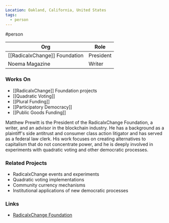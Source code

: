 ```yaml
---
Location: Oakland, California, United States
tags:
  - person
---
```

#person

| Org                           | Role       |
| ----------------------------- | ---------- |
| [[RadicalxChange]] Foundation     | President  |
| Noema Magazine                | Writer     |

### Works On

- [[RadicalxChange]] Foundation projects
- [[Quadratic Voting]]
- [[Plural Funding]]
- [[Participatory Democracy]]
- [[Public Goods Funding]]

Matthew Prewitt is the President of the RadicalxChange Foundation, a writer, and an advisor in the blockchain industry. He has a background as a plaintiff's side antitrust and consumer class action litigator and has served as a federal law clerk. His work focuses on creating alternatives to capitalism that do not concentrate power, and he is deeply involved in experiments with quadratic voting and other democratic processes.

### Related Projects

- RadicalxChange events and experiments
- Quadratic voting implementations
- Community currency mechanisms
- Institutional applications of new democratic processes

### Links

- [RadicalxChange Foundation](https://radicalxchange.org)